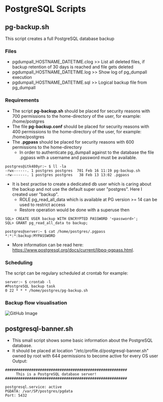 # PostgreSQL Scripts

## pg-backup.sh
This script creates a full PostgreSQL database backup

### Files
- pgdumpall_HOSTNAME_DATETIME.clog >>  List all deleted files, if backup retention of 30 days is reached and file gets deleted
- pgdumpall_HOSTNAME_DATETIME.log >> Show log of pg_dumpall execution
- pgdumpall_HOSTNAME_DATETIME.sql >> Logical backup file from pg_dumpall

### Requirements
- The script **pg-backup.sh** should be placed for security reasons with 700 permissions to the home-directory of the user, for example: /home/postgres
- The file **pg-backup.conf** should be placed for security reasons with 400 permissions to the home-directory of the user, for example: /home/postgres
- The **.pgpass** should be placed for security reasons with 600 permissions to the home-directory
   - In order to authenticate pg_dumpall against to the database the file .pgpass with a username and password must be available.
```
postgres@itk480yr:~ $ ll -la
-rwx------. 1 postgres postgres  701 Feb 16 11:19 pg-backup.sh
-rw-------. 1 postgres postgres   38 Feb 13 13:02 .pgpass
```
- It is best practise to create a dedicated db user which is caring about the backup and not use the default super user "postgres". Here I created user "backup".
  - ROLE pg_read_all_data which is available at PG version >= 14 can be used to restrict access
  - Restore operation would be done with a superuse then
```
SQL> CREATE USER backup WITH ENCRYPTED PASSWORD '<password>'; 
SQL> GRANT pg_read_all_data to backup;
```
```
postgres@server:~ $ cat /home/postgres/.pgpass
*:*:*:backup:MYPASSWORD
```
- More information can be read here: https://www.postgresql.org/docs/current/libpq-pgpass.html.

### Scheduling
The script can be regulary scheduled at crontab for example:
```
server:~ $ crontab -l
#PostgreSQL backup task
0 22 * * * /home/postgres/pg-backup.sh
```
### Backup flow visualisation
![GitHub Image](/images/pg-backup-process-flow.png)

## postgresql-banner.sh
- This small script shows some basic information about the PostgreSQL database.
- It should be placed at location "/etc/profile.d/postgresql-banner.sh" owned by root with 644 permissions to become active for every OS user
Output:
```
########################################################
     This is a PostgreSQL database server!
########################################################

postgresql.service: active
PGDATA: /var/SP/postgres/pgdata
Port: 5432
```
